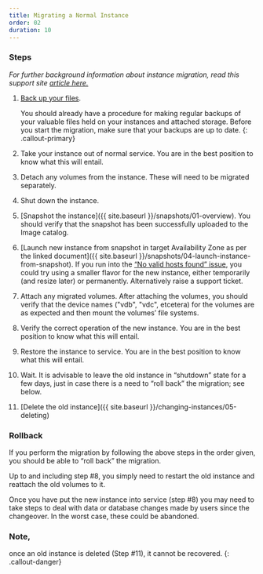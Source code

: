 ```yaml
---
title: Migrating a Normal Instance
order: 02
duration: 10
---
```

<!-- Need to add links for each step (ie link to backup tutorial) -->


### Steps

*For further background information about instance migration, read this support site [article here.](https://support.ehelp.edu.au/support/solutions/articles/6000246731-migrating-a-normal-instance)*

1. [Back up your files](https://support.ehelp.edu.au/support/solutions/articles/6000085112-backing-up-data).

    You should already have a procedure for making regular backups of your valuable files held on your instances and attached storage.  Before you start the migration, make sure that your backups are up to date.
    {: .callout-primary}

1. Take your instance out of normal service. You are in the best position to know what this will entail.

1. Detach any volumes from the instance. These will need to be migrated separately.

1. Shut down the instance.

1. [Snapshot the instance]({{ site.baseurl }}/snapshots/01-overview).  You should verify that the snapshot has been successfully uploaded to the Image catalog.

1. [Launch new instance from snapshot in target Availability Zone as per the linked document]({{ site.baseurl }}/snapshots/04-launch-instance-from-snapshot). If you run into the [“No valid hosts found” issue](https://support.ehelp.edu.au/support/discussions/topics/6000060776), you could try using a smaller flavor for the new instance, either temporarily (and resize later) or permanently.  Alternatively raise a support ticket.

1. Attach any migrated volumes.  After attaching the volumes, you should verify that the device names ("vdb", "vdc", etcetera) for the volumes are as expected and then mount the volumes’ file systems.

8. Verify the correct operation of the new instance. You are in the best position to know what this will entail.

9. Restore the instance to service.  You are in the best position to know what this will entail.

10. Wait.  It is advisable to leave the old instance in “shutdown” state for a few days, just in case there is a need to “roll back” the migration; see below.

11. [Delete the old instance]({{ site.baseurl }}/changing-instances/05-deleting)

### Rollback

If you perform the migration by following the above steps in the order given, you should be able to “roll back” the migration.

Up to and including step #8, you simply need to restart the old instance and reattach the old volumes to it.

Once you have put the new instance into service (step #8) you may need to take steps to deal with data or database changes made by users since the changeover.  In the worst case, these could be abandoned.

### Note,
 once an old instance is deleted (Step #11), it cannot be recovered.
{: .callout-danger}
